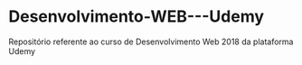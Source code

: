 # Desenvolvimento-WEB---Udemy
Repositório referente ao curso de Desenvolvimento Web 2018 da plataforma Udemy
